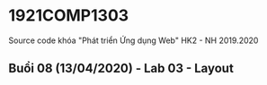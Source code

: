 # 1921COMP1303
Source code khóa "Phát triển Ứng dụng Web" HK2 - NH 2019.2020


## Buổi 08 (13/04/2020) - Lab 03 - Layout 